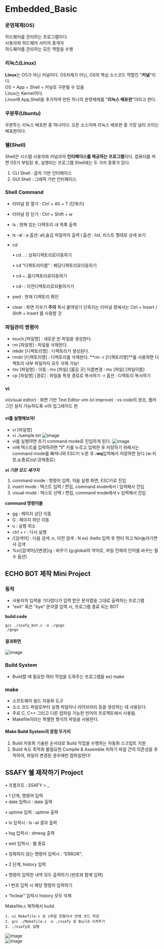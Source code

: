 # Embedded_Basic
### 운영체제(OS)  
하드웨어를 관리하는 프로그램이다.  
사용자와 하드웨어 사이의 중개자  
하드웨어를 관리하는 모든 역할을 수행   
### 리눅스(Linux)  
**Linux**는 OS가 아닌 커널이다.
  OS자체가 아닌, OS의 핵심 소스코드 역할인 "**커널**"이다.  
  OS = App + Shell + 커널로 구분될 수 있음  
  Linux는 Kernel이다.  
  Linux에 App,Shell을 추가하여 만든 하나의 운영체제를 "**리눅스 배포판**"이라고 한다.

### 우분투(Ubuntu)  
우분투는 리눅스 배포판 중 하나이다.
  오픈 소스이며 리눅스 배포판 중 가장 널리 쓰이는 배포판이다.

### 쉘(Shell)
Shell은 시스템 사용자와 커널과의 **인터페이스를 제공하는 프로그램**이다.
  컴퓨터를 켜면 OS가 부팅된 후, 실행되는 프로그램
  Shell에는 두 가지 종류가 있다.
  1. CLI Shell : 글자 기반 인터페이스
  2. GUI Shell : 그래픽 기반 인터페이스
### Shell Command
- 터미널 창 열기 : Ctrl + Alt + T (단축키)
- 터미널 창 닫기 : Ctrl + Shift + w
- ls :  현재 있는 디렉토리 내 목록 출력
- ls -al : a 옵션: all,숨김 파일까지 출력
           l 옵션 : list, 리스트 형태로 상세 보기
- cd
  
     • cd .. : 상위디렉토리로이동하기
  
     • cd “디렉토리이름” : 해당디렉토리로이동하기
  
     • cd ~ :홈디렉토리로이동하기
  
     • cd- : 이전디렉토리로되돌아가기
  
- pwd : 현재 디렉토리 확인
- clear : 화면 지우기
**주의**
  복사 붙여넣기 단축키는 터미널 창에서는 Ctrl + Insert / Shift + Insert 를 사용할 것

### 파일관리 명령어  
- touch [파일명] : 새로운 빈 파일을 생성한다.
- rm [파일명] : 파일을 삭제한다.
- mkdir [디렉토리명] : 디렉토리가 생성된다.
- rmdir [디렉토리명] : 디렉토리를 삭제한다.
  **rm -r [디렉토리명]**를 사용하면 디렉토리 내부 파일까지 모두 삭제 가능!
- mv [파일명] : 이동 : mv [파일] [옮길 곳]
                이름변경 : mv [파일] [파일이름]
- cp [파일명] [경로] : 파일을 특정 경로로 복사하기
                      -r 옵션 : 디렉토리 복사하기

### vi
vi(visual editor) : 화면 기반 Text Editor
vim (vi improve) : vs code의 원조, 플러그인 설치 가능하도록 vi의 업그레이드 판
#### vi를 실행해보자!
- vi [파일명]
- vi ./sample.txt
![image](https://github.com/kghees/Embedded_Basic/assets/92205960/b8b93184-99bf-4901-87c7-91e26730901d)
- vi를 실행하면 초기 command mode로 진입하게 된다.
![image](https://github.com/kghees/Embedded_Basic/assets/92205960/32b7d304-18e7-4df7-a7f9-bf27ba640e19)
- vi에 텍스트를 입력하려면 **"i"** 키를 누르고 입력한 후 저장하기 위해서는 command mode를 빠져나와 ESC키 누른 후 **:wq**입력해서 저장하면 된다.(w:저장,q:종료)(q!:강제종료)
  
***vi 기본 모드 세가지***
  1. command mode : 명령어 입력, 처음 실행 화면, ESC키로 진입
  2. insert mode : 텍스트 입력 / 편집, command mode에서 i 입력해서 진입
  3. visual mode : 텍스트 선택 / 편집, command mode에서 v 입력해서 진입

**command 명령어들**
- gg : 페이지 상단 이동
- G : 페이지 하단 이동
- u : 실행 취소
- ctrl + r : 다시 실행
- /[검색어] : 다음 검색 :n, 이전 검색 : N ex) /hello 입력 후 엔터 하고 N/n눌러가면서 검색
- %s/[검색어]/[변경]/g : 바꾸기 (g:global의 약어로, 파일 전체의 단어를 바꾸는 필수 옵션)
  
## ECHO BOT 제작 Mini Project      
### 동작  
- 사용자의 입력을 기다렸다가 입력 받은 문자열을 그대로 출력하는 프로그램
- "exit" 혹은 "bye" 문자열 입력 시, 프로그램 종료 되는 BOT
  
**bulid code**
```
gcc ./ssafy_bot.c -o ./gogo
./gogo
```
#### 결과화면
![image](https://github.com/kghees/Embedded_Basic/assets/92205960/a87efb23-9ac2-4493-afc5-ae13634c5153)  


### Build System  
- Build할 때 필요한 여러 작업을 도와주는 프로그램들
  ex) make

### make  
- 소프트웨어 빌드 자동화 도구
- 소스 코드 파일로부터 실행 파일이나 라이브러리 등을 생성하는 데 사용된다.
- 주로 C, C++ 그리고 다른 컴파일 가능한 언어의 프로젝트에서 사용됨.
- Makefile이라는 특별한 형식의 파일을 사용한다.
#### Make Build System의 장점 두가지  
1. Build 자동화
     기술된 순서대로 Build 작업을 수행하는 자동화 스크립트 지원
2. Build 속도 최적화
     불필요한 Compile & Assemble 피하기
     파일 간의 의존성을 추적하여, 파일이 변경된 경우에만 컴파일한다!

## SSAFY 쉘 제작하기 Project  
• 프롬프트 : SSAFY > _  

• 1 단계, 명령어 입력  
  • date 입력시 : date 출력  

  • uptime 입력 : uptime 출력  

  • ls 입력시 : ls –al 결과 출력  

  • log 입력시 : dmesg 출력  

  • exit 입력시 : 쉘 종료  

  • 정확하지 않는 명령어 입력시 : “ERROR”;  

• 2 단계, history 입력  

  • 명령어 입력한 내역 모두 출력하기 (번호와 함께 입력)  

  • ! 번호 입력 시 해당 명령어 입력하기  

  • “hclear” 입력시 history 모두 삭제  

Makefile.c 제작해서 build  
```
1. vi Makefile.c 로 c파일 만들어서 안에 코드 작성
2. gcc ./Makefile.c -o ./ssafy 로 Build 시켜주기
3. ./ssafy로 실행
```
![image](https://github.com/kghees/Embedded_Basic/assets/92205960/1325ee14-b109-42e6-a3c2-3ce14da4535f)  
![image](https://github.com/kghees/Embedded_Basic/assets/92205960/c44ff0b3-9940-4816-acb2-8ed5d80da0e5)

